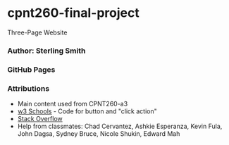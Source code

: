 # cpnt260-final-project
Three-Page Website

### Author: Sterling Smith

### GitHub Pages

### Attributions
- Main content used from CPNT260-a3
- [w3 Schools](https://www.w3schools.com/tags/tag_button.asp) - Code for button and "click action"
- [Stack Overflow](https://stackoverflow.com/questions/7291873/disable-color-change-of-anchor-tag-when-visited)
- Help from classmates: Chad Cervantez, Ashkie Esperanza, Kevin Fula, John Dagsa, Sydney Bruce, Nicole Shukin, Edward Mah
